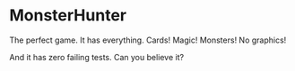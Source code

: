 # MonsterHunter

The perfect game. It has everything. Cards! Magic! Monsters! No graphics!

And it has zero failing tests. Can you believe it? 

